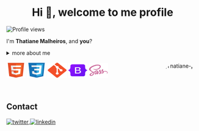 <h1 align="center">Hi 👋, welcome to me profile</h1>

<p align="left"> <img src="https://komarev.com/ghpvc/?username=thatianemalheiros&color=yellow" alt="Profile views" />

I'm  **Thatiane Malheiros**, and **you**?
<details>
  <summary>more about me</summary>   
   
- 👨‍💻 I’m Junior Web Developer 
   
- 🌱 I’m currently learning **React.js** 
   
- ✍🏼 I (not) regularly post articles on [medium.com/@pierrando](https://medium.com/@pierrando)
   
- ⚡ fact **"Light Side" of the Force**, lo-fi, dystopia, catlover, 🏳️‍⚧️.
   
- 🗓 1 year and a half of experience as a JavaScript web developer.
</details>   
   
<div style="display: inline_block"><br>
  <img align="center" alt="Thatiane-HTML" height="40" width="50" src="https://raw.githubusercontent.com/devicons/devicon/master/icons/html5/html5-original.svg">
  <img align="center" alt="Thatiane-CSS" height="40" width="50" src="https://raw.githubusercontent.com/devicons/devicon/master/icons/css3/css3-original.svg">
  <img align="center" alt="Thatiane-HTML" height="40" width="50" src="https://raw.githubusercontent.com/devicons/devicon/master/icons/git/git-original.svg">
  <img align="center" alt="Thatiane-HTML" height="40" width="50" src="https://raw.githubusercontent.com/devicons/devicon/master/icons/bootstrap/bootstrap-original.svg">
  <img align="center" alt="Thatiane-HTML" height="40" width="50" src="https://raw.githubusercontent.com/devicons/devicon/master/icons/sass/sass-original.svg">
   <img align="right" alt="Thatiane-pic" height="150" style="border-radius:50px;" src="https://img.artpal.com/769202/25-21-1-26-14-11-55m.jpg">
</div>
<br><br>

## Contact

<a href="https://twitter.com/maximus_inf" target="_blank">
  <img align="center" src="https://img.shields.io/badge/-pierre-05122A?style=flat&logo=twitter" alt="twitter"/>  
</a>
<a href="https://www.linkedin.com/in/thatiane-desenvolvedor/" target="_blank">
  <img align="center" src="https://img.shields.io/badge/-thatianemalheiros-05122A?style=flat&logo=linkedin" alt="linkedin"/>
</a>
</p>

<!---
thatianemalheiros/thatianemalheiros is a ✨ special ✨ repository because its `README.md` (this file) appears on your GitHub profile.
You can click the Preview link to take a look at your changes.
--->
